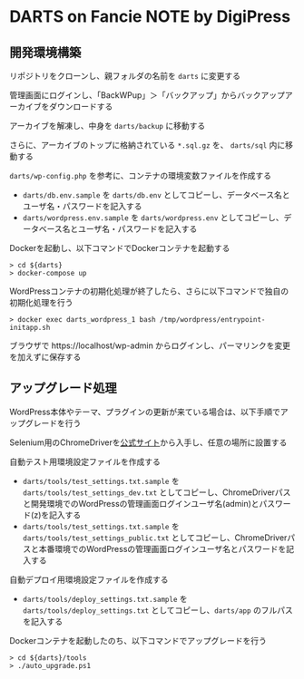 # DARTS on Fancie NOTE by DigiPress

## 開発環境構築

リポジトリをクローンし、親フォルダの名前を `darts` に変更する

管理画面にログインし、「BackWPup」＞「バックアップ」からバックアップアーカイブをダウンロードする

アーカイブを解凍し、中身を `darts/backup` に移動する

さらに、アーカイブのトップに格納されている `*.sql.gz` を、 `darts/sql` 内に移動する

`darts/wp-config.php` を参考に、コンテナの環境変数ファイルを作成する

- `darts/db.env.sample` を `darts/db.env` としてコピーし、データベース名とユーザ名・パスワードを記入する
- `darts/wordpress.env.sample` を `darts/wordpress.env` としてコピーし、データベース名とユーザ名・パスワードを記入する

Dockerを起動し、以下コマンドでDockerコンテナを起動する

```
> cd ${darts}
> docker-compose up
```

WordPressコンテナの初期化処理が終了したら、さらに以下コマンドで独自の初期化処理を行う

```
> docker exec darts_wordpress_1 bash /tmp/wordpress/entrypoint-initapp.sh
```

ブラウザで https://localhost/wp-admin からログインし、パーマリンクを変更を加えずに保存する

## アップグレード処理

WordPress本体やテーマ、プラグインの更新が来ている場合は、以下手順でアップグレードを行う

Selenium用のChromeDriverを[公式サイト](http://chromedriver.chromium.org/downloads)から入手し、任意の場所に設置する

自動テスト用環境設定ファイルを作成する

- `darts/tools/test_settings.txt.sample` を `darts/tools/test_settings_dev.txt` としてコピーし、ChromeDriverパスと開発環境でのWordPressの管理画面ログインユーザ名(admin)とパスワード(z)を記入する
- `darts/tools/test_settings.txt.sample` を `darts/tools/test_settings_public.txt` としてコピーし、ChromeDriverパスと本番環境でのWordPressの管理画面ログインユーザ名とパスワードを記入する

自動デプロイ用環境設定ファイルを作成する

- `darts/tools/deploy_settings.txt.sample` を `darts/tools/deploy_settings.txt` としてコピーし、`darts/app` のフルパスを記入する

Dockerコンテナを起動したのち、以下コマンドでアップグレードを行う

```
> cd ${darts}/tools
> ./auto_upgrade.ps1
```
